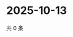 # 2025-10-13

共 0 条

<!-- BEGIN ZHIHUQUESTIONS -->
<!-- 最后更新时间 Mon Oct 13 2025 12:14:30 GMT+0800 (China Standard Time) -->

<!-- END ZHIHUQUESTIONS -->
